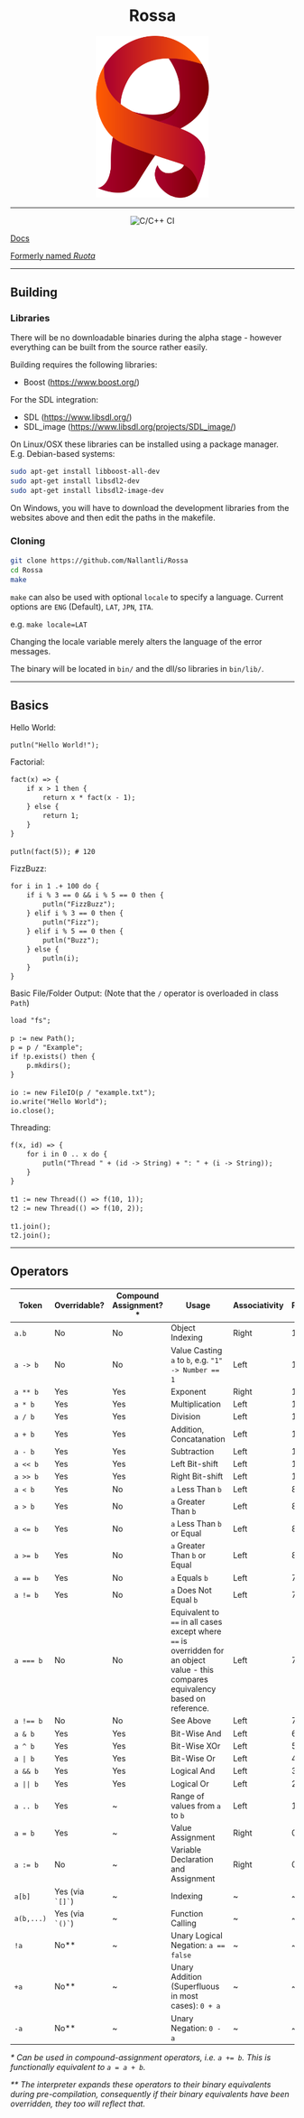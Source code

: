 <div align="center">
<h1>Rossa</h1>
<img src="docs/Logo.svg" width="200">
</div>

-----
<div align="center">

![C/C++ CI](https://github.com/Nallantli/Rossa/workflows/C/C++%20CI/badge.svg)

</div>

[Docs](https://nallantli.github.io/Rossa/#/)

[Formerly named _Ruota_](misc/namechange.md)

-----

## Building

### Libraries

There will be no downloadable binaries during the alpha stage - however everything can be built from the source rather easily.

Building requires the following libraries:

* Boost (https://www.boost.org/)

For the SDL integration:

* SDL (https://www.libsdl.org/)
* SDL_image (https://www.libsdl.org/projects/SDL_image/)

On Linux/OSX these libraries can be installed using a package manager. E.g. Debian-based systems:

```sh
sudo apt-get install libboost-all-dev
sudo apt-get install libsdl2-dev
sudo apt-get install libsdl2-image-dev
```

On Windows, you will have to download the development libraries from the websites above and then edit the paths in the makefile.

### Cloning

```sh
git clone https://github.com/Nallantli/Rossa
cd Rossa
make
```

`make` can also be used with optional `locale` to specify a language. Current options are `ENG` (Default), `LAT`, `JPN`, `ITA`.

e.g. `make locale=LAT`

Changing the locale variable merely alters the language of the error messages.

The binary will be located in `bin/` and the dll/so libraries in `bin/lib/`.

-----

## Basics

Hello World:

```rossa
putln("Hello World!");
```

Factorial:

```rossa
fact(x) => {
	if x > 1 then {
		return x * fact(x - 1);
	} else {
		return 1;
	}
}

putln(fact(5)); # 120
```

FizzBuzz:

```rossa
for i in 1 .+ 100 do {
	if i % 3 == 0 && i % 5 == 0 then {
		putln("FizzBuzz");
	} elif i % 3 == 0 then {
		putln("Fizz");
	} elif i % 5 == 0 then {
		putln("Buzz");
	} else {
		putln(i);
	}
}
```

Basic File/Folder Output:
(Note that the `/` operator is overloaded in class `Path`)

```rossa
load "fs";

p := new Path();
p = p / "Example";
if !p.exists() then {
	p.mkdirs();
}

io := new FileIO(p / "example.txt");
io.write("Hello World");
io.close();
```

Threading:

```rossa
f(x, id) => {
	for i in 0 .. x do {
		putln("Thread " + (id -> String) + ": " + (i -> String));
	}
}

t1 := new Thread(() => f(10, 1));
t2 := new Thread(() => f(10, 2));

t1.join();
t2.join();
```

-----

## Operators

Token|Overridable?|Compound Assignment?*|Usage| Associativity|Precedence
-|-|-|-|-|-
`a.b`|No|No|Object Indexing|Right|15
`a -> b`|No|No|Value Casting `a` to `b`, e.g. `"1" -> Number == 1`|Left|14
`a ** b`|Yes|Yes|Exponent|Right|13
`a * b`|Yes|Yes|Multiplication|Left|12
`a / b`|Yes|Yes|Division|Left|12
`a + b`|Yes|Yes|Addition, Concatanation|Left|11
`a - b`|Yes|Yes|Subtraction|Left|11
`a << b`|Yes|Yes|Left Bit-shift|Left|10
`a >> b`|Yes|Yes|Right Bit-shift|Left|10
`a < b`|Yes|No|`a` Less Than `b`|Left|8
`a > b`|Yes|No|`a` Greater Than `b`|Left|8
`a <= b`|Yes|No|`a` Less Than `b` or Equal|Left|8
`a >= b`|Yes|No|`a` Greater Than `b` or Equal|Left|8
`a == b`|Yes|No|`a` Equals `b`|Left|7
`a != b`|Yes|No|`a` Does Not Equal `b`|Left|7
`a === b`|No|No|Equivalent to `==` in all cases except where `==` is overridden for an object value - this compares equivalency based on reference.|Left|7
`a !== b`|No|No|See Above|Left|7
`a & b`|Yes|Yes|Bit-Wise And|Left|6
`a ^ b`|Yes|Yes|Bit-Wise XOr|Left|5
`a \| b`|Yes|Yes|Bit-Wise Or|Left|4
`a && b`|Yes|Yes|Logical And|Left|3
`a \|\| b`|Yes|Yes|Logical Or|Left|2
`a .. b`|Yes|~|Range of values from `a` to `b`|Left|1
`a = b`|Yes|~|Value Assignment|Right|0
`a := b`|No|~|Variable Declaration and Assignment|Right|0
`a[b]`|Yes (via `` `[]` ``)|~|Indexing|~|~
`a(b,...)`|Yes (via `` `()` ``)|~|Function Calling|~|~
`!a`|No**|~|Unary Logical Negation: `a == false`|~|~
`+a`|No**|~|Unary Addition (Superfluous in most cases): `0 + a`|~|~
`-a`|No**|~|Unary Negation: `0 - a`|~|~

_\* Can be used in compound-assignment operators, i.e. `a += b`. This is functionally equivalent to `a = a + b`._

_\*\* The interpreter expands these operators to their binary equivalents during pre-compilation, consequently if their binary equivalents have been overridden, they too will reflect that._